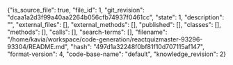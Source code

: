 {"is_source_file": true, "file_id": 1, "git_revision": "dcaa1a2d3f99a40aa2264b056cfb74937f0461cc", "state": 1, "description": "", "external_files": [], "external_methods": [], "published": [], "classes": [], "methods": [], "calls": [], "search-terms": [], "filename": "/home/kavia/workspace/code-generation/reactquizmaster-93296-93304/README.md", "hash": "497d1a32248f0bf81f10d707115af147", "format-version": 4, "code-base-name": "default", "knowledge_revision": 2}
